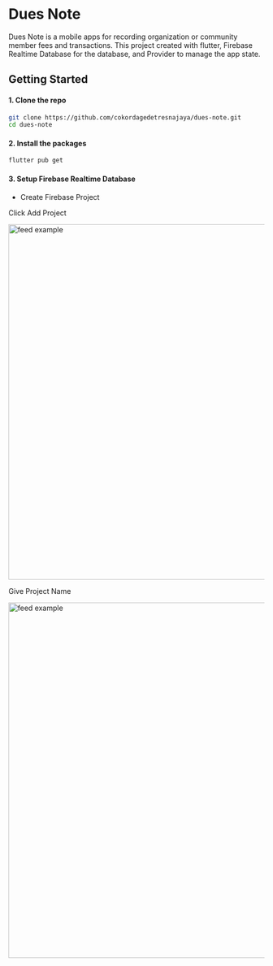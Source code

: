 # Dues Note

Dues Note is a mobile apps for recording organization or community member fees and transactions. This project created with flutter, Firebase Realtime Database for the database, and Provider to manage the app state.

## Getting Started

#### 1. Clone the repo
```sh
git clone https://github.com/cokordagedetresnajaya/dues-note.git
cd dues-note
```
#### 2. Install the packages
```sh
flutter pub get
```
#### 3. Setup Firebase Realtime Database
* Create Firebase Project
<p>Click Add Project</p>
<img src="https://user-images.githubusercontent.com/90399814/221388544-db1a9af4-c9da-41c0-9054-323f9598c7c8.png" alt="feed example" width="700">
<p>Give Project Name</p>
<img src="https://user-images.githubusercontent.com/90399814/221388778-dbcad3fa-adfd-4e3e-85e6-8b8cfb412283.png" alt="feed example" width="700">
